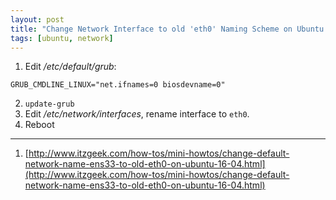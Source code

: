 ```yaml
---
layout: post
title: "Change Network Interface to old 'eth0' Naming Scheme on Ubuntu 16.04 LTS Xenial Xerus"
tags: [ubuntu, network]
---
```


1. Edit */etc/default/grub*:
  ```
  GRUB_CMDLINE_LINUX="net.ifnames=0 biosdevname=0"
  ```
2. `update-grub`
3. Edit */etc/network/interfaces*, rename interface to `eth0`.
4. Reboot

---
1. [http://www.itzgeek.com/how-tos/mini-howtos/change-default-network-name-ens33-to-old-eth0-on-ubuntu-16-04.html](http://www.itzgeek.com/how-tos/mini-howtos/change-default-network-name-ens33-to-old-eth0-on-ubuntu-16-04.html)
